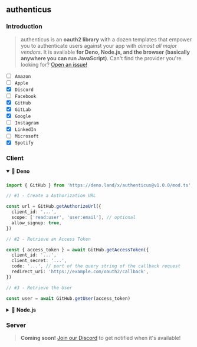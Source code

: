 ## authenticus

### Introduction

> authenticus is an **oauth2 library** with a dozen templates that empower you
> to authenticate users against your app with _almost all major vendors_. It is
> available **for Deno, Node.js, and the browser (basically anywhere you can run
> JavaScript)**. Can't find the provider you're looking for?
> [Open an issue!](https://github.com/azurystudio/authenticus/issues/new/choose)

- [ ] `Amazon`
- [ ] `Apple`
- [x] `Discord`
- [ ] `Facebook`
- [x] `GitHub`
- [x] `GitLab`
- [x] `Google`
- [ ] `Instagram`
- [x] `LinkedIn`
- [ ] `Microsoft`
- [x] `Spotify`

### Client

<details open>
  <summary>🦕 <b>Deno</b></summary>

### 

```ts
import { GitHub } from 'https://deno.land/x/authenticus@v1.0.0/mod.ts'

// #1 - Create a Authorization URL

const url = GitHub.getAuthorizeUrl({
  client_id: '...',
  scope: ['read:user', 'user:email'], // optional
  allow_signup: true,
})

// #2 - Retrieve an Access Token

const { access_token } = await GitHub.getAccessToken({
  client_id: '...',
  client_secret: '...',
  code: '...', // part of the query string of the callback request
  redirect_uri: 'https://example.com/oauth2/callback',
})

// #3 - Retrieve the User

const user = await GitHub.getUser(access_token)
```

</details>

<details>
  <summary>🐢 <b>Node.js</b></summary>

### 

```bash
npm i authenticus
```

```ts
// ESM
import { GitHub } from 'authenticus'

// CommonJS
const { GitHub } = require('authenticus')

// #1 - Create a Authorization URL

const url = GitHub.getAuthorizeUrl({
  client_id: '...',
  scope: ['read:user', 'user:email'], // optional
  allow_signup: true,
})

// #2 - Retrieve an Access Token

const { access_token } = await GitHub.getAccessToken({
  client_id: '...',
  client_secret: '...',
  code: '...', // part of the query string of the callback request
  redirect_uri: 'https://example.com/oauth2/callback',
})

// #3 - Retrieve the User

const user = await GitHub.getUser(access_token)
```

</details>

### Server

> **Coming soon!** [Join our Discord](https://discord.gg/hrvetU2cJZ) to get
> notified when it's available!
